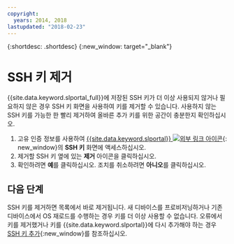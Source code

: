 ```yaml
---
copyright:
  years: 2014, 2018
lastupdated: "2018-02-23"
---
```


{:shortdesc: .shortdesc}
{:new_window: target="_blank"}

# SSH 키 제거

{{site.data.keyword.slportal_full}}에 저장된 SSH 키가 더 이상 사용되지 않거나 필요하지 않은 경우 SSH 키 화면을 사용하여 키를 제거할 수 있습니다. 사용하지 않는 SSH 키를 가능한 한 빨리 제거하여 올바른 추가 키를 위한 공간이 충분한지 확인하십시오.

1. 고유 인증 정보를 사용하여 [{{site.data.keyword.slportal}} ![외부 링크 아이콘](../../icons/launch-glyph.svg "외부 링크 아이콘")](https://control.softlayer.com/){: new_window}의 **SSH 키** 화면에 액세스하십시오.
2. 제거할 SSH 키 옆에 있는 **제거** 아이콘을 클릭하십시오.
3. 확인하려면 **예**를 클릭하십시오. 조치를 취소하려면 **아니오**를 클릭하십시오.

## 다음 단계

SSH 키를 제거하면 목록에서 바로 제거됩니다. 새 디바이스를 프로비저닝하거나 기존 디바이스에서 OS 재로드를 수행하는 경우 키를 더 이상 사용할 수 없습니다. 오류에서 키를 제거했거나 키를 {{site.data.keyword.slportal}}에 다시 추가해야 하는 경우 [SSH 키 추가](add-ssh-key.html){:new_window}를 참조하십시오.
